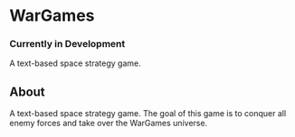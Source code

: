 # WarGames
### Currently in Development

A text-based space strategy game.


## About
A text-based space strategy game. The goal of this game is to conquer all enemy forces and take over the WarGames universe.
